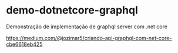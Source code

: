 # demo-dotnetcore-graphql
Demonstração de implementação de graphql server com .net core

https://medium.com/@jozimar5/criando-api-graphql-com-net-core-cbe6618eb425
